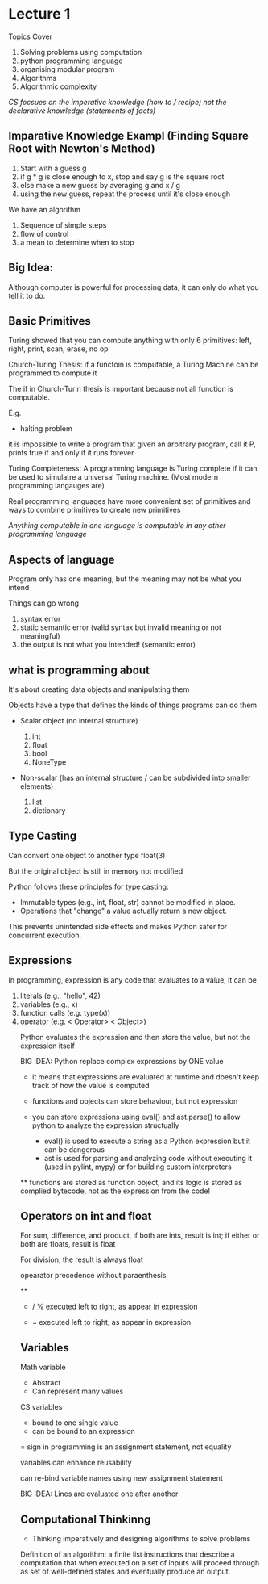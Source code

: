 # Lecture 1 

Topics Cover

1. Solving problems using computation
2. python programming language
3. organising modular program
4. Algorithms
5. Algorithmic complexity

_CS focsues on the imperative knowledge (how to / recipe) not the declarative knowledge (statements of facts)_

## Imparative Knowledge Exampl (Finding Square Root with Newton's Method)

1. Start with a guess g
2. if g * g is close enough to x, stop and say g is the square root
3. else make a new guess by averaging g and x / g
4. using the new guess, repeat the process until it's close enough


We have an algorithm

1. Sequence of simple steps
2. flow of control
3. a mean to determine when to stop

## Big Idea:

Although computer is powerful for processing data, it can only do what you tell it to do.

## Basic Primitives

Turing showed that you can compute anything with only 6 primitives: left, right, print, scan, erase, no op

Church-Turing Thesis: if a functoin is computable, a Turing Machine can be programmed to compute it

The if in Church-Turin thesis is important because not all function is computable.

E.g. 

- halting problem

it is impossible to write a program that given an arbitrary program, call it P, prints true if and only if it runs forever

Turing Completeness: A programming language is Turing complete if it can be used to simulatre a universal Turing machine. (Most modern programming langauges are)

Real programming languages have more convenient set of primitives and ways to combine primitives to create new primitives

_Anything computable in one language is computable in any other programming language_

## Aspects of language

Program only has one meaning, but the meaning may not be what you intend

Things can go wrong

1. syntax error
2. static semantic error (valid syntax but invalid meaning or not meaningful)
3. the output is not what you intended! (semantic error)


## what is programming about

It's about creating data objects and manipulating them

Objects have a type that defines the kinds of things programs can do them

- Scalar object (no internal structure)

    1. int 
    2. float
    3. bool
    4. NoneType

- Non-scalar (has an internal structure / can be subdivided into smaller elements)
    1. list
    2. dictionary

## Type Casting

Can convert one object to another type
float(3)

But the original object is still in memory not modified

Python follows these principles for type casting:

- Immutable types (e.g., int, float, str) cannot be modified in place.
- Operations that "change" a value actually return a new object.

This prevents unintended side effects and makes Python safer for concurrent execution.

## Expressions

In programming, expression is any code that evaluates to a value, it can be

1. literals (e.g., "hello", 42)
2. variables (e.g., x)
3. function calls (e.g. type(x))
4. operator (e.g. <Object> < Operator> < Object>)

Python evaluates the expression and then store the value, but not the expression itself

BIG IDEA: Python replace complex expressions by ONE value

- it means that expressions are evaluated at runtime and doesn't keep track of how the value is computed

- functions and objects can store behaviour, but not expression

* you can store expressions using eval() and ast.parse() to allow python to analyze the expression structually 

    - eval() is used to execute a string as a Python expression but it can be dangerous
    - ast is used for parsing and analyzing code without executing it (used in pylint, mypy) or for building custom interpreters

** functions are stored as function object, and its logic is stored as complied bytecode, not as the expression from the code!

## Operators on int and float

For sum, difference, and product, if both are ints, result is int; if either or both are floats, result is float

For division, the result is always float

opearator precedence without paraenthesis

**

* / % executed left to right, as appear in expression

+ = executed left to right, as appear in expression

## Variables

Math variable
- Abstract
- Can represent many values

CS variables
- bound to one single value
- can be bound to an expression

= sign in programming is an assignment statement, not equality

variables can enhance reusability

can re-bind variable names using new assignment statement

BIG IDEA: Lines are evaluated one after another

## Computational Thinkinng

- Thinking imperatively and designing algorithms to solve problems

Definition of an algorithm: a finite list instructions that describe a computation that when executed on a set of inputs will proceed through as set of well-defined states and eventually produce an output.


